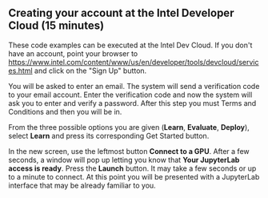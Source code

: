 
## Creating your account at the Intel Developer Cloud (15 minutes)

These code examples can be executed at the Intel Dev Cloud. If you don't have an account, point your browser to
https://www.intel.com/content/www/us/en/developer/tools/devcloud/services.html
and click on the "Sign Up" button.

You will be asked to enter an email. The system will send a verification code to your email account. Enter the verification code and now the system will ask you to enter and verify a password. After this step you must Terms and Conditions and then you will be in.

From the three possible options you are given (**Learn**, **Evaluate**, **Deploy**), select **Learn** and press its corresponding Get Started button.

In the new screen, use the leftmost button **Connect to a GPU**. After a few seconds, a window will pop up letting you know that **Your JupyterLab access is ready**. 
Press the **Launch** button. It may take a few seconds or up to a minute to connect. At this point you will be presented with a JupyterLab interface that may be already familiar to you.
